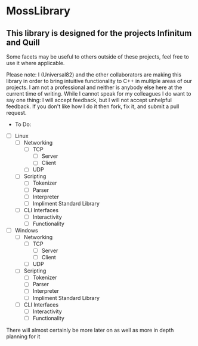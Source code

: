 # MossLibrary

## This library is designed for the projects Infinitum and Quill
Some facets may be useful to others outside of these projects, feel free to use it where applicable.

Please note:
I (Universal82) and the other collaborators are making this library in order to bring intuitive functionality to C++ in multiple areas of our projects. I am not a professional and neither is anybody else here at the current time of writing. While I cannot speak for my colleagues I do want to say one thing: I will accept feedback, but I will not accept unhelpful feedback. If you don't like how I do it then fork, fix it, and submit a pull request.

- To Do:
- [ ] Linux
  - [ ] Networking
    - [ ] TCP
      - [ ] Server
      - [ ] Client
    - [ ] UDP
  - [ ] Scripting
    - [ ] Tokenizer
    - [ ] Parser
    - [ ] Interpreter
    - [ ] Impliment Standard Library
  - [ ] CLI Interfaces
    - [ ] Interactivity
    - [ ] Functionality

- [ ] Windows
  - [ ] Networking
    - [ ] TCP
      - [ ] Server
      - [ ] Client
    - [ ] UDP
  - [ ] Scripting
    - [ ] Tokenizer
    - [ ] Parser
    - [ ] Interpreter
    - [ ] Impliment Standard Library
  - [ ] CLI Interfaces
    - [ ] Interactivity
    - [ ] Functionality

There will almost certainly be more later on as well as more in depth planning for it
